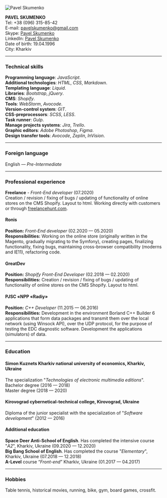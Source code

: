 ![Pavel Skumenko](https://user-images.githubusercontent.com/31671930/109616910-cfd98b80-7b46-11eb-9c6f-abdc4ac75bc9.jpg)


**PAVEL SKUMENKO**  
Tel: +38 (096) 315-85-42  
E-mail: [pavelskumenko@gmail.com](mailto:pavelskumenko@gmail.com)  
Skype: [Pavel Skumenko](https://join.skype.com/invite/g42792ERwxP6)  
LinkedIn: [Pavel Skumenko](https://www.linkedin.com/in/pavelskumenko)  
Date of birth: 19.04.1996  
City: Kharkiv  

---

### Technical skills ###  
**Programming language**: *JavaScript*.  
**Additional technologies**: *HTML*, *CSS*, *Markdown*.  
**Templating language**: *Liquid*.  
**Libraries**: *Bootstrap*, *jQuery*.  
**CMS**: *Shopify*.  
**Tools**: *WebStorm*, *Avocode*.  
**Version-control system**: *GIT*.  
**CSS-preprocessors**: *SCSS*, *LESS*.  
**Task runner**: *Gulp*.  
**Manage projects systems**: *Jira*, *Trello*.  
**Graphic editors**: *Adobe Photoshop*, *Figma*.  
**Design transfer tools**: *Avocode*, *Zeplin*, *InVision*.  

---

### Foreign language ###
English — *Pre-Intermediate*  

---

### Professional experience ###
**Freelance** - *Front-End developer* (07.2020)  
Creation / revision / fixing of bugs / updating of functionality of online stores on the CMS Shopify. Layout to html. Working directly with customers or through [freelancehunt.com](freelancehunt.com/freelancer/p_skumenko.html).  

#### Ronis ####
**Position:** *Front-End developer* (02.2020 — 05.2020)  
**Responsibilities:** Working on the online store (originally written in the Magento, gradually migrating to the Symfony), creating pages, finalizing functionality, fixing bugs, maintaining cross-browser compatibility (moderns and IE11), refactoring code.

#### GreatDev ####
**Position:** *Shopify Front-End Developer* (02.2018 — 02.2020)  
**Responsibilities:** Creation / revision / fixing of bugs / updating of functionality of online stores on the CMS Shopify. Layout to html.  

#### PJSC «NPP «Radiy» ####
**Position:** *С++ Developer* (11.2015 — 06.2016)  
**Responsibilities:** Development in the environment Borland C++ Builder 6 applications that form data packages and transmit them over the local network (using Winsock API), over the UDP protocol, for the purpose of testing the EDC diagnostic software. Development the applications (simulators) of data.  

---

### Education ###
#### Simon Kuznets Kharkiv national university of economics, Kharkiv, Ukraine ####
The specialization "*Technologies of electronic multimedia editions*".  
Bachelor degree (2016 — 2018)  
Master degree (2018 — 2020)  

#### Kirovograd cybernetical-technical college, Kirovograd, Ukraine ####
Diploma of the junior specialist with the specialization of "*Software development*" (2012 — 2016)  

#### Additional education ####
**Space Deer Anti-School of English**. Has completed the intensive course "*A2*", Kharkiv, Ukraine (09.2020 — 12.2020)  
**Big Bang School of English**. Has completed the course "*Elementary*", Kharkiv, Ukraine (07.2018 — 12.2018)  
**A-Level** course “*Front-end*” Kharkiv, Ukraine (01.2017 — 04.2017)  

---

### Hobbies ###
Table tennis, historical movies, running, bike, gym, board games, crossfit.  
